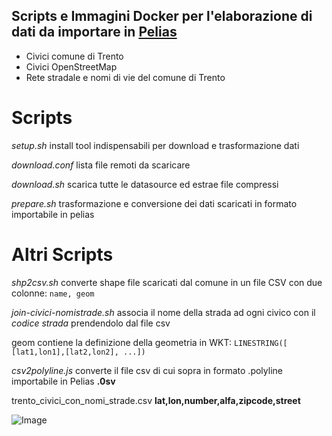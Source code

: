 
## Scripts e Immagini Docker per l'elaborazione di dati da importare in [Pelias](https://github.com/pelias)

* Civici comune di Trento
* Civici OpenStreetMap
* Rete stradale e nomi di vie del comune di Trento

# Scripts

*setup.sh*
install tool indispensabili per download e trasformazione dati

*download.conf*
lista file remoti da scaricare

*download.sh*
scarica tutte le datasource ed estrae file compressi

*prepare.sh*
trasformazione e conversione dei dati scaricati in formato importabile in pelias


# Altri Scripts

*shp2csv.sh*
converte shape file scaricati dal comune in un file CSV con due colonne:
```name, geom```

*join-civici-nomistrade.sh*
associa il nome della strada ad ogni civico con il *codice strada* prendendolo dal file csv

geom contiene la definizione della geometria in WKT:
```LINESTRING([ [lat1,lon1],[lat2,lon2], ...])```

*csv2polyline.js*
converte il file csv di cui sopra in formato .polyline importabile in Pelias **.0sv**

trento_civici_con_nomi_strade.csv
**lat,lon,number,alfa,zipcode,street**


![Image](images/test_osm_comune.png)
